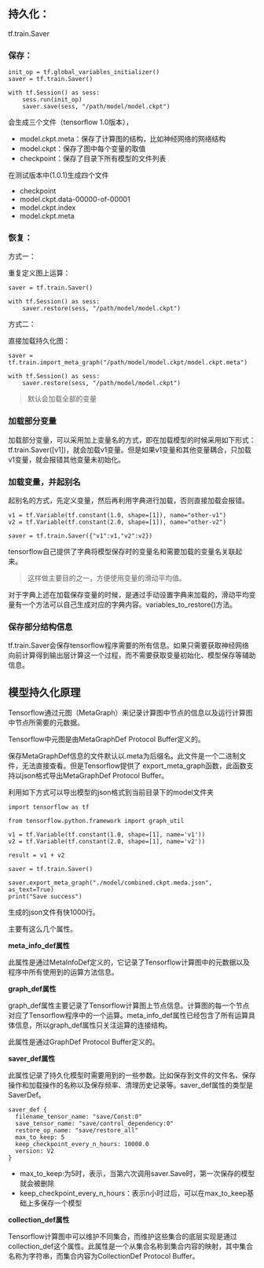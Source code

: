 
## 持久化：

tf.train.Saver

### 保存：

```
init_op = tf.global_variables_initializer()
saver = tf.train.Saver()

with tf.Session() as sess:
    sess.run(init_op)
    saver.save(sess, "/path/model/model.ckpt")
```

会生成三个文件（tensorflow 1.0版本），

- model.ckpt.meta：保存了计算图的结构，比如神经网络的网络结构
- model.ckpt：保存了图中每个变量的取值
- checkpoint：保存了目录下所有模型的文件列表

在测试版本中(1.0.1)生成四个文件

- checkpoint
- model.ckpt.data-00000-of-00001
- model.ckpt.index
- model.ckpt.meta

### 恢复：

方式一：

重复定义图上运算：
```
saver = tf.train.Saver()

with tf.Session() as sess:
    saver.restore(sess, "/path/model/model.ckpt")
```

方式二：

直接加载持久化图：
```
saver = tf.train.import_meta_graph("/path/model/model.ckpt/model.ckpt.meta")

with tf.Session() as sess:
    saver.restore(sess, "/path/model/model.ckpt")
```
> 默认会加载全部的变量

### 加载部分变量
加载部分变量，可以采用加上变量名的方式，即在加载模型的时候采用如下形式：
tf.train.Saver([v1])，就会加载v1变量。但是如果v1变量和其他变量耦合，只加载v1变量，就会报错其他变量未初始化。

### 加载变量，并起别名

起别名的方式，先定义变量，然后再利用字典进行加载，否则直接加载会报错。


```
v1 = tf.Variable(tf.constant(1.0, shape=[1]), name="other-v1")
v2 = tf.Variable(tf.constant(2.0, shape=[1]), name="other-v2")

saver = tf.train.Saver({"v1":v1,"v2":v2})
```
tensorflow自己提供了字典将模型保存时的变量名和需要加载的变量名关联起来。
> 这样做主要目的之一，方便使用变量的滑动平均值。


对于字典上述在加载保存变量的时候，是通过手动设置字典来加载的，滑动平均变量有一个方法可以自己生成对应的字典内容。variables_to_restore()方法。

### 保存部分结构信息

tf.train.Saver会保存tensorflow程序需要的所有信息。如果只需要获取神经网络向前计算得到输出层计算这一个过程，而不需要获取变量初始化、模型保存等辅助信息。

## 模型持久化原理


Tensorflow通过元图（MetaGraph）来记录计算图中节点的信息以及运行计算图中节点所需要的元数据。

Tensorflow中元图是由MetaGraphDef Protocol Buffer定义的。

保存MetaGraphDef信息的文件默认以.meta为后缀名。此文件是一个二进制文件，无法直接查看。但是Tensorflow提供了 export_meta_graph函数，此函数支持以json格式导出MetaGraphDef Protocol Buffer。

利用如下方式可以导出模型的json格式到当前目录下的model文件夹
```
import tensorflow as tf

from tensorflow.python.framework import graph_util

v1 = tf.Variable(tf.constant(1.0, shape=[1], name='v1'))
v2 = tf.Variable(tf.constant(2.0, shape=[1], name='v2'))

result = v1 + v2

saver = tf.train.Saver()

saver.export_meta_graph("./model/combined.ckpt.meda.json", as_text=True)
print("Save success")
```

生成的json文件有快1000行。

主要有这么几个属性。

**meta_info_def属性**

此属性是通过MetaInfoDef定义的，它记录了Tensorflow计算图中的元数据以及程序中所有使用到的运算方法信息。


**graph_def属性**

graph_def属性主要记录了Tensorflow计算图上节点信息。计算图的每一个节点对应了Tensorflow程序中的一个运算。meta_info_def属性已经包含了所有运算具体信息，所以graph_def属性只关注运算的连接结构。

此属性是通过GraphDef Protocol Buffer定义的。

**saver_def属性**

此属性记录了持久化模型时需要用到的一些参数。比如保存到文件的文件名、保存操作和加载操作的名称以及保存频率、清理历史记录等。saver_def属性的类型是SaverDef。


```
saver_def {
  filename_tensor_name: "save/Const:0"
  save_tensor_name: "save/control_dependency:0"
  restore_op_name: "save/restore_all"
  max_to_keep: 5
  keep_checkpoint_every_n_hours: 10000.0
  version: V2
}
```

- max_to_keep:为5时，表示，当第六次调用saver.Save时，第一次保存的模型就会被删除
- keep_checkpoint_every_n_hours：表示n小时过后，可以在max_to_keep基础上多保存一个模型


**collection_def属性**

Tensorflow计算图中可以维护不同集合，而维护这些集合的底层实现是通过collection_def这个属性。此属性是一个从集合名称到集合内容的映射，其中集合名称为字符串，而集合内容为CollectionDef Protocol Buffer。

